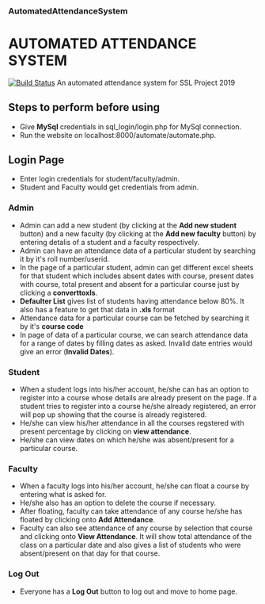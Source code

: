 ### AutomatedAttendanceSystem


# AUTOMATED ATTENDANCE SYSTEM

[![Build Status](https://travis-ci.org/joemccann/dillinger.svg?branch=master)](https://github.com/DestroyerAlpha/AutomatedAttendanceSystem/tree/master)
An automated attendance system for SSL Project 2019
## Steps to perform before using
- Give **MySql** credentials in sql_login/login.php for MySql connection.
- Run the website on localhost:8000/automate/automate.php.
## Login Page
- Enter login credentials for student/faculty/admin.
- Student and Faculty would get credentials from admin.

### Admin

- Admin can add a new student (by clicking at the **Add new student** button) and a new faculty (by clicking at the **Add new faculty** button) by entering detalis of a student and a faculty respectively.
- Admin can have an attendance data of a particular student by searching it by it's roll number/userid.
- In the page of a particular student, admin can get different excel sheets for that student which includes absent dates with course, present dates with course, total present and absent for a particular course just by clicking a **converttoxls**.
- **Defaulter List** gives list of students having attendance below 80%. It also has a feature to get that data in **.xls** format
- Attendance data for a particular course can be fetched by searching it by it's **course code**
- In page of data of a particular course, we can search attendance data for a range of dates by filling dates as asked. Invalid date entries would give an error (**Invalid Dates**).

### Student

- When a student logs into his/her account, he/she can has an option to register into a course whose details are already present on the page. If a student tries to register into a course he/she already registered, an error will pop up showing that the course is already registered.
- He/she can view his/her attendance in all the courses regstered with present percentage by clicking on **view attendance**.
- He/she can view dates on which he/she was absent/present for a particular course.


### Faculty

- When a faculty logs into his/her  account, he/she can float a course by entering what is asked for.
- He/she also has an option to delete the course if necessary.
- After floating, faculty can take attendance of any course he/she has floated by clicking onto **Add Attendance**.
- Faculty can also see attendance of any course by selection that course and clicking onto **View Attendance**. It will show total attendance of the class on a particular date and also gives a list of students who were absent/present on that day for that course.


### Log Out
- Everyone has a **Log Out** button to log out and move to home page.